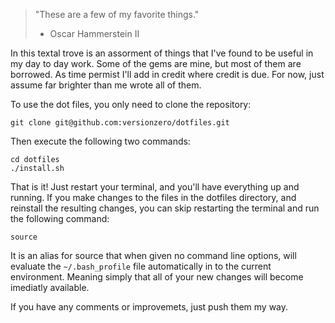> "These are a few of my favorite things." 
> - Oscar Hammerstein II

In this textal trove is an assorment of things that I've found to be
useful in my day to day work.  Some of the gems are mine, but most of
them are borrowed.  As time permist I'll add in credit where credit is
due.  For now, just assume far brighter than me wrote all of them.

To use the dot files, you only need to clone the repository:

    git clone git@github.com:versionzero/dotfiles.git

Then execute the following two commands:

    cd dotfiles
    ./install.sh

That is it!  Just restart your terminal, and you'll have everything up
and running.  If you make changes to the files in the dotfiles
directory, and reinstall the resulting changes, you can skip
restarting the terminal and run the following command:

    source

It is an alias for source that when given no command line options,
will evaluate the `~/.bash_profile` file automatically in to the
current environment.  Meaning simply that all of your new changes will
become imediatly available.

If you have any comments or improvemets, just push them my way.
